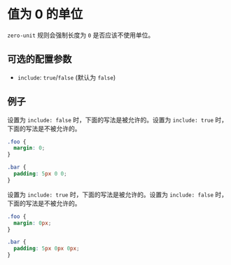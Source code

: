 # 值为 0 的单位

`zero-unit` 规则会强制长度为 `0` 是否应该不使用单位。

## 可选的配置参数

* `include`: `true`/`false` (默认为 `false`)

## 例子

设置为 `include: false` 时，下面的写法是被允许的。设置为 `include: true` 时，下面的写法是不被允许的。

```scss
.foo {
  margin: 0;
}

.bar {
  padding: 5px 0 0;
}
```

设置为 `include: true` 时，下面的写法是被允许的。设置为 `include: false` 时，下面的写法是不被允许的。

```scss
.foo {
  margin: 0px;
}

.bar {
  padding: 5px 0px 0px;
}
```
